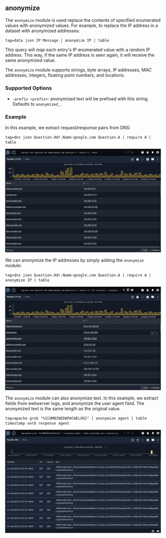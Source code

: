 ## anonymize

The `anonymize` module is used replace the contents of specified enumerated values with anonymized values. For example, to replace the IP address in a dataset with anonymized addresses:

```
tag=data json IP Message | anonymize IP | table
```

This query will map each entry's IP enumerated value with a random IP address. This way, if the same IP address is seen again, it will receive the same anonymized value. 

The `anonymize` module supports strings, byte arrays, IP addresses, MAC addresses, integers, floating point numbers, and locations. 

### Supported Options

* `-prefix <prefix>`: anonymized text will be prefixed with this string. Defaults to `anonymized_`.

### Example

In this example, we extract request/response pairs from DNS:

```
tag=dns json Question.Hdr.Name~google.com Question.A | require A | table
```

![Example 1](example1.png)

We can anonymize the IP addresses by simply adding the `anonymize` module:

```
tag=dns json Question.Hdr.Name~google.com Question.A | require A | anonymize IP | table
```

![Example 2](example2.png)

The `anonymize` module can also anonymize text. In this example, we extract fields from webserver logs, and anonymize the user agent field. The anonymized text is the same length as the original value. 

```
tag=apache grok "%{COMBINEDAPACHELOG}" | anonymize agent | table timestamp verb response agent
```

![Example 3](example3.png)
